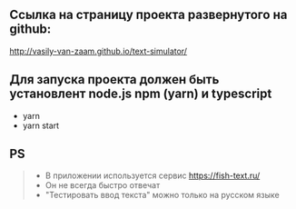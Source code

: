 
## Ссылка на страницу проекта развернутого на github:
http://vasily-van-zaam.github.io/text-simulator/

## Для запуска проекта должен быть установлент node.js npm (yarn) и typescript 

- yarn 
- yarn start

## PS
> - В приложении используется сервис 
https://fish-text.ru/ 
> - Он не всегда быстро отвечат
> - "Тестировать ввод текста" можно только на русском языке